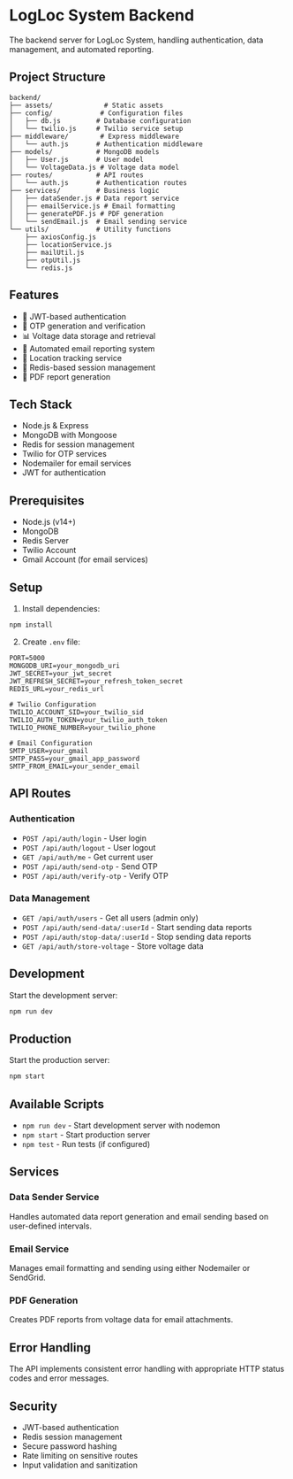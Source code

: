 # LogLoc System Backend

The backend server for LogLoc System, handling authentication, data management, and automated reporting.

## Project Structure

```
backend/
├── assets/             # Static assets
├── config/            # Configuration files
│   ├── db.js         # Database configuration
│   └── twilio.js     # Twilio service setup
├── middleware/        # Express middleware
│   └── auth.js       # Authentication middleware
├── models/           # MongoDB models
│   ├── User.js       # User model
│   └── VoltageData.js # Voltage data model
├── routes/           # API routes
│   └── auth.js       # Authentication routes
├── services/         # Business logic
│   ├── dataSender.js # Data report service
│   ├── emailService.js # Email formatting
│   ├── generatePDF.js # PDF generation
│   └── sendEmail.js  # Email sending service
└── utils/            # Utility functions
    ├── axiosConfig.js
    ├── locationService.js
    ├── mailUtil.js
    ├── otpUtil.js
    └── redis.js
```

## Features

- 🔐 JWT-based authentication
- 📱 OTP generation and verification
- 📊 Voltage data storage and retrieval
- 📧 Automated email reporting system
- 📍 Location tracking service
- 🔄 Redis-based session management
- 📑 PDF report generation

## Tech Stack

- Node.js & Express
- MongoDB with Mongoose
- Redis for session management
- Twilio for OTP services
- Nodemailer for email services
- JWT for authentication

## Prerequisites

- Node.js (v14+)
- MongoDB
- Redis Server
- Twilio Account
- Gmail Account (for email services)

## Setup

1. Install dependencies:

```bash
npm install
```

2. Create `.env` file:

```env
PORT=5000
MONGODB_URI=your_mongodb_uri
JWT_SECRET=your_jwt_secret
JWT_REFRESH_SECRET=your_refresh_token_secret
REDIS_URL=your_redis_url

# Twilio Configuration
TWILIO_ACCOUNT_SID=your_twilio_sid
TWILIO_AUTH_TOKEN=your_twilio_auth_token
TWILIO_PHONE_NUMBER=your_twilio_phone

# Email Configuration
SMTP_USER=your_gmail
SMTP_PASS=your_gmail_app_password
SMTP_FROM_EMAIL=your_sender_email
```

## API Routes

### Authentication

- `POST /api/auth/login` - User login
- `POST /api/auth/logout` - User logout
- `GET /api/auth/me` - Get current user
- `POST /api/auth/send-otp` - Send OTP
- `POST /api/auth/verify-otp` - Verify OTP

### Data Management

- `GET /api/auth/users` - Get all users (admin only)
- `POST /api/auth/send-data/:userId` - Start sending data reports
- `POST /api/auth/stop-data/:userId` - Stop sending data reports
- `GET /api/auth/store-voltage` - Store voltage data

## Development

Start the development server:

```bash
npm run dev
```

## Production

Start the production server:

```bash
npm start
```

## Available Scripts

- `npm run dev` - Start development server with nodemon
- `npm start` - Start production server
- `npm test` - Run tests (if configured)

## Services

### Data Sender Service

Handles automated data report generation and email sending based on user-defined intervals.

### Email Service

Manages email formatting and sending using either Nodemailer or SendGrid.

### PDF Generation

Creates PDF reports from voltage data for email attachments.

## Error Handling

The API implements consistent error handling with appropriate HTTP status codes and error messages.

## Security

- JWT-based authentication
- Redis session management
- Secure password hashing
- Rate limiting on sensitive routes
- Input validation and sanitization
